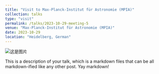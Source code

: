 ```yaml
---
title: "Visit to Max-Planck-Institut für Astronomie (MPIA)"
collection: talks
type: "visit"
permalink: /talks/2023-10-29-meeting-5
venue: "Max-Planck-Institut für Astronomie (MPIA)"
date: 2023-10-29
location: "Heidelberg, German"
---
```


![这是图片](../images/MPA1.jpg "MPA")

This is a description of your talk, which is a markdown files that can be all markdown-ified like any other post. Yay markdown!

